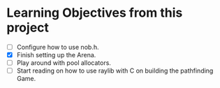 # Learning Objectives from this project
- [ ] Configure how to use nob.h.
- [x] Finish setting up the Arena.
- [ ] Play around with pool allocators.
- [ ] Start reading on how to use raylib with C on building the pathfinding Game.
